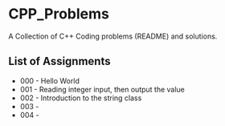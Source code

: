 # CPP_Problems
A Collection of C++ Coding problems (README) and solutions.

## List of Assignments

* 000 - Hello World
* 001 - Reading integer input, then output the value
* 002 - Introduction to the string class
* 003 - 
* 004 - 
